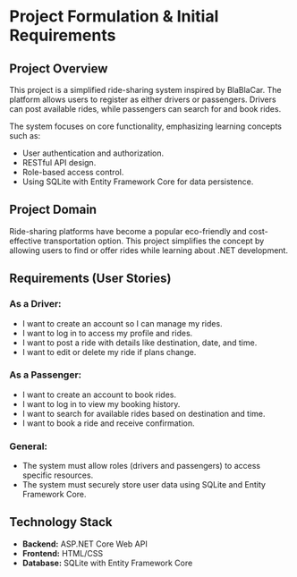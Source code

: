 # Project Formulation & Initial Requirements

## Project Overview

This project is a simplified ride-sharing system inspired by BlaBlaCar. The platform allows users to register as either drivers or passengers. Drivers can post available rides, while passengers can search for and book rides.

The system focuses on core functionality, emphasizing learning concepts such as:
- User authentication and authorization.
- RESTful API design.
- Role-based access control.
- Using SQLite with Entity Framework Core for data persistence.

## Project Domain

Ride-sharing platforms have become a popular eco-friendly and cost-effective transportation option. This project simplifies the concept by allowing users to find or offer rides while learning about .NET development.

## Requirements (User Stories)

### As a Driver:
- I want to create an account so I can manage my rides.
- I want to log in to access my profile and rides.
- I want to post a ride with details like destination, date, and time.
- I want to edit or delete my ride if plans change.

### As a Passenger:
- I want to create an account to book rides.
- I want to log in to view my booking history.
- I want to search for available rides based on destination and time.
- I want to book a ride and receive confirmation.

### General:
- The system must allow roles (drivers and passengers) to access specific resources.
- The system must securely store user data using SQLite and Entity Framework Core.

## Technology Stack
- **Backend:** ASP.NET Core Web API
- **Frontend:** HTML/CSS
- **Database:** SQLite with Entity Framework Core
